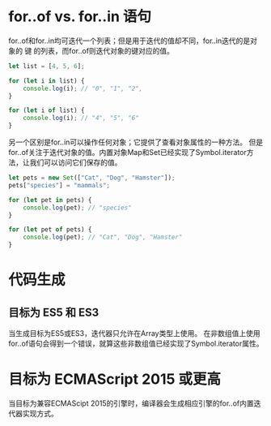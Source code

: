 # for..of vs. for..in 语句

for..of和for..in均可迭代一个列表；但是用于迭代的值却不同，for..in迭代的是对象的 键 的列表，而for..of则迭代对象的键对应的值。

```ts
let list = [4, 5, 6];

for (let i in list) {
    console.log(i); // "0", "1", "2",
}

for (let i of list) {
    console.log(i); // "4", "5", "6"
}
```

另一个区别是for..in可以操作任何对象；它提供了查看对象属性的一种方法。 但是for..of关注于迭代对象的值。内置对象Map和Set已经实现了Symbol.iterator方法，让我们可以访问它们保存的值。

```ts
let pets = new Set(["Cat", "Dog", "Hamster"]);
pets["species"] = "mammals";

for (let pet in pets) {
    console.log(pet); // "species"
}

for (let pet of pets) {
    console.log(pet); // "Cat", "Dog", "Hamster"
}
```

# 代码生成
## 目标为 ES5 和 ES3
当生成目标为ES5或ES3，迭代器只允许在Array类型上使用。 在非数组值上使用for..of语句会得到一个错误，就算这些非数组值已经实现了Symbol.iterator属性。

# 目标为 ECMAScript 2015 或更高
当目标为兼容ECMAScipt 2015的引擎时，编译器会生成相应引擎的for..of内置迭代器实现方式。